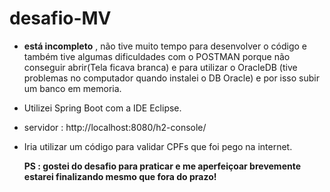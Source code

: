 # desafio-MV

* **está incompleto** , não tive muito tempo para desenvolver o código e também tive algumas dificuldades com o POSTMAN porque não conseguir abrir(Tela ficava branca) e para utilizar o OracleDB (tive problemas no computador quando instalei o DB Oracle) e por isso subir um banco em memoria.

* Utilizei Spring Boot com a IDE Eclipse.

* servidor : http://localhost:8080/h2-console/

* Iria utilizar um código para validar CPFs que foi pego na internet.

  

  

  

  **PS :  gostei do desafio para praticar e me aperfeiçoar brevemente estarei finalizando mesmo que fora do prazo!**

  



